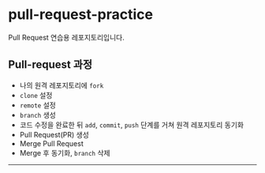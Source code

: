 # pull-request-practice
Pull Request 연습용 레포지토리입니다.

## Pull-request 과정
* 나의 원격 레포지토리에 `fork`
* `clone` 설정
* `remote` 설정
* `branch` 생성
* 코드 수정을 완료한 뒤 `add`, `commit`, `push` 단계를 거쳐 원격 레포지토리 동기화
* Pull Request(PR) 생성
* Merge Pull Request
* Merge 후 동기화, `branch` 삭제

---------------------------------------------
